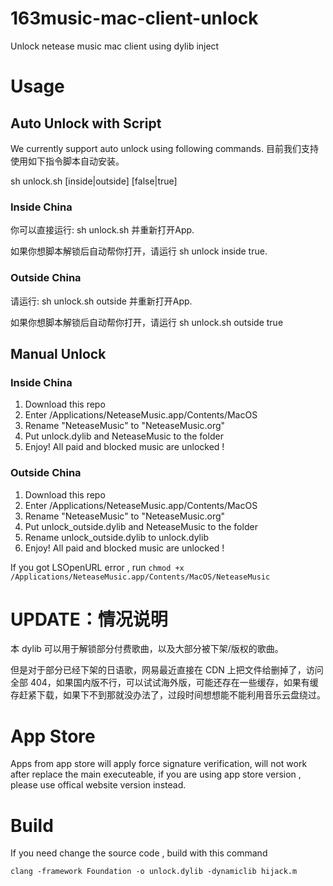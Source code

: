 # 163music-mac-client-unlock
Unlock netease music mac client using dylib inject

# Usage


## Auto Unlock with Script

We currently support auto unlock using following commands.
目前我们支持使用如下指令脚本自动安装。

sh unlock.sh [inside|outside] [false|true] 

### Inside China
你可以直接运行:
sh unlock.sh
并重新打开App.

如果你想脚本解锁后自动帮你打开，请运行
sh unlock inside true.

### Outside China
请运行:
sh unlock.sh outside
并重新打开App.

如果你想脚本解锁后自动帮你打开，请运行
sh unlock.sh outside true


## Manual Unlock

### Inside China
1. Download this repo
2. Enter /Applications/NeteaseMusic.app/Contents/MacOS
3. Rename "NeteaseMusic" to "NeteaseMusic.org"
4. Put unlock.dylib and NeteaseMusic to the folder
5. Enjoy! All paid and blocked music are unlocked !

### Outside China
1. Download this repo
2. Enter /Applications/NeteaseMusic.app/Contents/MacOS
3. Rename "NeteaseMusic" to "NeteaseMusic.org"
4. Put unlock_outside.dylib and NeteaseMusic to the folder
5. Rename unlock_outside.dylib to unlock.dylib
5. Enjoy! All paid and blocked music are unlocked !


If you got LSOpenURL error , run ```chmod +x  /Applications/NeteaseMusic.app/Contents/MacOS/NeteaseMusic```

# UPDATE：情况说明
本 dylib 可以用于解锁部分付费歌曲，以及大部分被下架/版权的歌曲。

但是对于部分已经下架的日语歌，网易最近直接在 CDN 上把文件给删掉了，访问全部 404，如果国内版不行，可以试试海外版，可能还存在一些缓存，如果有缓存赶紧下载，如果下不到那就没办法了，过段时间想想能不能利用音乐云盘绕过。


# App Store
Apps from app store will apply force signature verification, will not work after replace the main executeable, if you are using app store version , please use offical website version instead.

# Build

If you need change the source code , build with this command

```clang -framework Foundation -o unlock.dylib -dynamiclib hijack.m```
